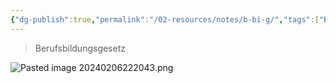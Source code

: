 ```yaml
---
{"dg-publish":true,"permalink":"/02-resources/notes/b-bi-g/","tags":["BBiG"],"noteIcon":"","updated":"2024-08-06T15:06:50.000+02:00"}
---
```


>Berufsbildungsgesetz

![Pasted image 20240206222043.png](/img/user/02%20-%20RESOURCES/Files/IMG/Pasted%20image%2020240206222043.png)